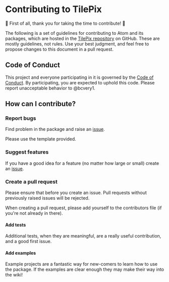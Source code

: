 # Contributing to TilePix
:tada: First of all, thank you for taking the time to contribute! :tada:

The following is a set of guidelines for contributing to Atom and its packages, which are hosted in the 
[TilePix repository](https://github.com/bcvery1/tilepix) on GitHub. These are mostly guidelines, not rules. Use your
best judgment, and feel free to propose changes to this document in a pull request.

## Code of Conduct
This project and everyone participating in it is governed by the
[Code of Conduct](https://github.com/bcvery1/tilepix/blob/master/CODE_OF_CONDUCT.md). By participating, you are expected
to uphold this code. Please report unacceptable behavior to @bcvery1.

## How can I contribute?

### Report bugs
Find problem in the package and raise an [issue](https://github.com/bcvery1/tilepix/issues/new?assignees=&labels=bug&template=bug_report.md&title=).

Please use the template provided.

### Suggest features
If you have a good idea for a feature (no matter how large or small) create an [issue](https://github.com/bcvery1/tilepix/issues/new?assignees=&labels=enhancement&template=feature_request.md&title=).

### Create a pull request
Please ensure that before you create an issue.  Pull requests without previously raised issues will be rejected.

When creating a pull request, please add yourself to the contributors file (if you're not already in there).

#### Add tests
Additional tests, when they are meaningful, are a really useful contribution, and a good first issue.

#### Add examples
Example projects are a fantastic way for new-comers to learn how to use the package.  If the examples are clear enough
they may make their way into the wiki!
